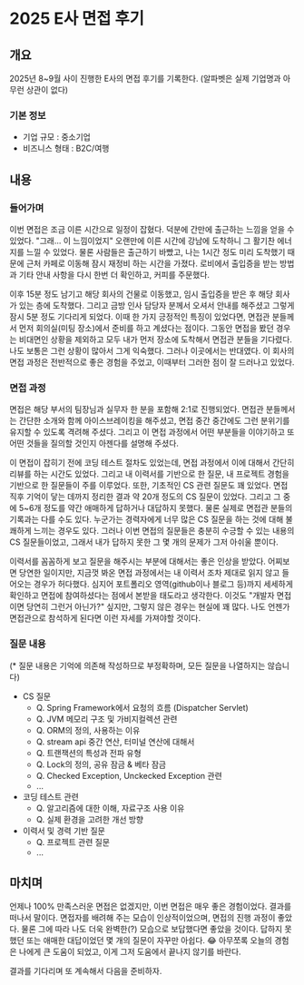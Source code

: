 # 2025 E사 면접 후기



## 개요

2025년 8~9월 사이 진행한 E사의 면접 후기를 기록한다. (알파벳은 실제 기업명과 아무런 상관이 없다)

### 기본 정보

- 기업 규모 : 중소기업
- 비즈니스 형태 : B2C/여행



## 내용

### 들어가며

이번 면접은 조금 이른 시간으로 일정이 잡혔다. 덕분에 간만에 출근하는 느낌을 얻을 수 있었다. "그래... 이 느낌이었지" 오랜만에 이른 시간에 강남에 도착하니 그 활기찬 에너지를 느낄 수 있었다. 물론 사람들은 출근하기 바빴고, 나는 1시간 정도 미리 도착했기 때문에 근처 카페로 이동해 잠시 재정비 하는 시간을 가졌다. 로비에서 출입증을 받는 방법과 기타 안내 사항을 다시 한번 더 확인하고, 커피를 주문했다. 

이후 15분 정도 남기고 해당 회사의 건물로 이동했고, 임시 출입증을 받은 후 해당 회사가 있는 층에 도착했다. 그리고 금방 인사 담당자 분께서 오셔서 안내를 해주셨고 그렇게 잠시 5분 정도 기다리게 되었다. 이때 한 가지 긍정적인 특징이 있었다면, 면접관 분들께서 먼저 회의실(미팅 장소)에서 준비를 하고 계셨다는 점이다. 그동안 면접을 봤던 경우는 비대면인 상황을 제외하고 모두 내가 먼저 장소에 도착해서 면접관 분들을 기다렸다. 나도 보통은 그런 상황이 많아서 그게 익숙했다. 그러나 이곳에서는 반대였다. 이 회사의 면접 과정은 전반적으로 좋은 경험을 주었고, 이때부터 그러한 점이 잘 드러나고 있었다.

### 면접 과정

면접은 해당 부서의 팀장님과 실무자 한 분을 포함해 2:1로 진행되었다. 면접관 분들께서는 간단한 소개와 함께 아이스브레이킹을 해주셨고, 면접 중간 중간에도 그런 분위기를 유지할 수 있도록 격려해 주셨다. 그리고 이 면접 과정에서 어떤 부분들을 이야기하고 또 어떤 것들을 질의할 것인지 아젠다를 설명해 주셨다. 

이 면접이 잡히기 전에 코딩 테스트 절차도 있었는데, 면접 과정에서 이에 대해서 간단히 리뷰를 하는 시간도 있었다. 그리고 내 이력서를 기반으로 한 질문, 내 프로젝트 경험을 기반으로 한 질문들이 주를 이루었다. 또한, 기초적인 CS 관련 질문도 꽤 있었다. 면접 직후 기억이 닿는 데까지 정리한 결과 약 20개 정도의 CS 질문이 있었다. 그리고 그 중에 5~6개 정도를 약간 애매하게 답하거나 대답하지 못했다. 물론 실제로 면접관 분들의 기록과는 다를 수도 있다. 누군가는 경력자에게 너무 많은 CS 질문을 하는 것에 대해 불쾌하게 느끼는 경우도 있다. 그러나 이번 면접의 질문들은 충분히 수긍할 수 있는 내용의 CS 질문들이었고, 그래서 내가 답하지 못한 그 몇 개의 문제가 그저 아쉬울 뿐이다. 

이력서를 꼼꼼하게 보고 질문을 해주시는 부분에 대해서는 좋은 인상을 받았다. 어찌보면 당연한 일이지만, 지금껏 봐온 면접 과정에서는 내 이력서 조차 제대로 읽지 않고 들어오는 경우가 허다했다. 심지어 포트폴리오 영역(github이나 블로그 등)까지 세세하게 확인하고 면접에 참여하셨다는 점에서 본받을 태도라고 생각한다. 이것도 "개발자 면접이면 당연히 그런거 아닌가?" 싶지만, 그렇지 않은 경우는 현실에 꽤 많다. 나도 언젠가 면접관으로 참석하게 된다면 이런 자세를 가져야할 것이다.

### 질문 내용

(* 질문 내용은 기억에 의존해 작성하므로 부정확하며, 모든 질문을 나열하지는 않습니다)

- CS 질문
  - Q. Spring Framework에서 요청의 흐름 (Dispatcher Servlet)
  - Q. JVM 메모리 구조 및 가비지컬렉션 관련
  - Q. ORM의 정의, 사용하는 이유
  - Q. stream api 중간 연산, 터미널 연산에 대해서
  - Q. 트랜잭션의 특성과 전파 유형
  - Q. Lock의 정의, 공유 잠금 & 베타 잠금
  - Q. Checked Exception, Unckecked Exception 관련
  - ...
- 코딩 테스트 관련
  - Q. 알고리즘에 대한 이해, 자료구조 사용 이유
  - Q. 실제 환경을 고려한 개선 방향
- 이력서 및 경력 기반 질문
  - Q. 프로젝트 관련 질문
  - ...



## 마치며

언제나 100% 만족스러운 면접은 없겠지만, 이번 면접은 매우 좋은 경험이었다. 결과를 떠나서 말이다. 면접자를 배려해 주는 모습이 인상적이었으며, 면접의 진행 과정이 좋았다. 물론 그에 따라 나도 더욱 완벽한(?) 모습으로 보답했다면 좋았을 것이다. 답하지 못했던 또는 애매한 대답이었던 몇 개의 질문이 자꾸만 아쉽다. 😂 아무쪼록 오늘의 경험은 나에게 큰 도움이 되었고, 이게 그저 도움에서 끝나지 않기를 바란다. 

결과를 기다리며 또 계속해서 다음을 준비하자.
